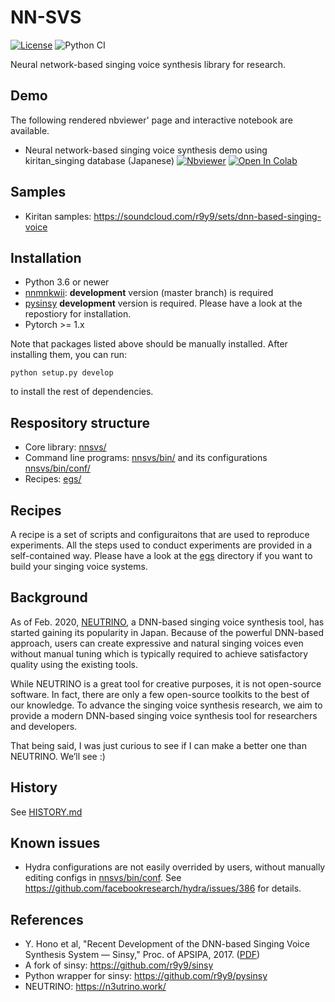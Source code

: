 # NN-SVS

[![License](http://img.shields.io/badge/license-MIT-brightgreen.svg?style=flat)](LICENSE)
![Python CI](https://github.com/r9y9/nnsvs/workflows/Python%20CI/badge.svg)

Neural network-based singing voice synthesis library for research.

## Demo

The following rendered nbviewer' page and interactive notebook are available.

- Neural network-based singing voice synthesis demo using kiritan_singing database (Japanese)
 [![Nbviewer](https://github.com/jupyter/design/blob/master/logos/Badges/nbviewer_badge.svg)](https://nbviewer.jupyter.org/gist/r9y9/79705665ed5a94f0028839ca40992751) [![Open In Colab](https://colab.research.google.com/assets/colab-badge.svg)](https://colab.research.google.com/github/r9y9/Colaboratory/blob/master/Neural_network_based_singing_voice_synthesis_demo_using_kiritan_singing_database_(Japanese).ipynb)


## Samples

- Kiritan samples: https://soundcloud.com/r9y9/sets/dnn-based-singing-voice

## Installation

- Python 3.6 or newer
- [nnmnkwii](https://github.com/r9y9/nnmnkwii): **development** version (master branch) is required
- [pysinsy](https://github.com/r9y9/pysinsy) **development** version is required. Please have a look at the repostiory for installation.
- Pytorch >= 1.x

Note that packages listed above should be manually installed. After installing them, you can run:

```
python setup.py develop
```

to install the rest of dependencies.

## Respository structure

- Core library: [nnsvs/](nnsvs/)
- Command line programs: [nnsvs/bin/](nnsvs/bin) and its configurations [nnsvs/bin/conf/](nnsvs/bin/conf/)
- Recipes: [egs/](egs/)


## Recipes

A recipe is a set of scripts and configuraitons that are used to reproduce experiments. All the steps used to conduct experiments are provided in a self-contained way. Please have a look at the [egs](egs) directory if you want to build your singing voice systems.

## Background

As of Feb. 2020, [NEUTRINO](https://n3utrino.work/), a DNN-based singing voice synthesis tool, has started gaining its popularity in Japan. Because of the powerful DNN-based approach, users can create expressive and natural singing voices even without manual tuning which is typically required to achieve satisfactory quality using the existing tools.

While NEUTRINO is a great tool for creative purposes, it is not open-source software. In fact, there are only a few open-source toolkits to the best of our knowledge. To advance the singing voice synthesis research, we aim to provide a modern DNN-based singing voice synthesis tool for researchers and developers.

That being said, I was just curious to see if I can make a better one than NEUTRINO. We’ll see :)

## History

See [HISTORY.md](HISTORY.md)

## Known issues

- Hydra configurations are not easily overrided by users, without manually editing configs in [nnsvs/bin/conf](nnsvs/bin/conf). See https://github.com/facebookresearch/hydra/issues/386 for details.

## References

- Y. Hono et al, "Recent Development of the DNN-based Singing Voice Synthesis System — Sinsy," Proc. of APSIPA, 2017. ([PDF](http://www.apsipa.org/proceedings/2018/pdfs/0001003.pdf))
- A fork of sinsy: https://github.com/r9y9/sinsy
- Python wrapper for sinsy: https://github.com/r9y9/pysinsy
- NEUTRINO: https://n3utrino.work/

